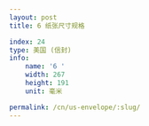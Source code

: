 ```yaml
---
layout: post
title: 6 纸张尺寸规格

index: 24
type: 美国 (信封)
info:
    name: '6 '
    width: 267
    height: 191
    unit: 毫米

permalink: /cn/us-envelope/:slug/
---
```



